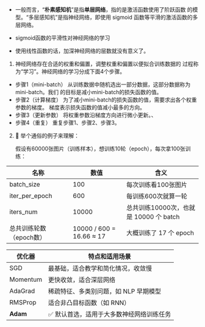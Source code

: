 
- 一般而言，“**朴素感知机**”是指**单层网络**，指的是激活函数使用了阶跃函数 的模型。“多层感知机”是指神经网络，即使用 sigmoid 函数等平滑的激活函数的多层网络。

- sigmoid函数的平滑性对神经网络的学习

- 使用线性函数的话，加深神经网络的层数就没有意义了。


1. 神经网络存在合适的权重和偏置，调整权重和偏置以便拟合训练数据的 过程称为“学习”。神经网络的学习分成下面4个步骤。

 - 步骤1（mini-batch） 从训练数据中随机选出一部分数据，这部分数据称为mini-batch。我们 的目标是减小mini-batch的损失函数的值。 
 - 步骤2（计算梯度） 为了减小mini-batch的损失函数的值，需要求出各个权重参数的梯度。 梯度表示损失函数的值减小最多的方向。 
 - 步骤3（更新参数） 将权重参数沿梯度方向进行微小更新。、
 - 步骤4（重复） 重复步骤1、步骤2、步骤3。


2.  🧠 举个通俗的例子来理解：

	假设有60000张图片（训练样本），想训练10轮（epoch），每次拿100张训练：

| 名称             | 数值                       | 含义                           |
| -------------- | ------------------------ | ---------------------------- |
| batch_size     | 100                      | 每次训练看100张图片                  |
| iter_per_epoch | 600                      | 每训练600次就算一轮                  |
| iters_num      | 10000                    | 总共训练10000次，也就是 10000 个 batch |
| 总共训练轮数（epoch数） | 10000 / 600 = 16.66 ≈ 17 | 大概训练了 17 个 epoch             |


|优化器|特点和适用场景|
|---|---|
|SGD|最基础，适合教学和简化情况，收敛慢|
|Momentum|更快收敛，适合深层网络|
|AdaGrad|稀疏特征、多类别问题，如 NLP 早期模型|
|RMSProp|适合非凸目标函数（如 RNN）|
|**Adam**|✅ 默认首选，适用于大多数神经网络训练任务|